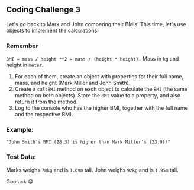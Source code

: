 ## Coding Challenge 3

Let's go back to Mark and John comparing their BMIs!
This time, let's use objects to implement the calculations!

### Remember

`BMI = mass / height **2 = mass / (height * height).`
Mass in `kg` and height in `meter`.

1. For each of them, create an object with properties for their full name, mass, and height (Mark Miller and John Smith).
2. Create a `calcBMI` method on each object to calculate the `BMI` (the same method on both objects). Store the `BMI` value to a property, and also return it from the method.
3. Log to the console who has the higher BMI, together with the full name and the respective BMI.

### Example:

`"John Smith's BMI (28.3) is higher than Mark Miller's (23.9)!"`

### Test Data:

Marks weighs `78kg` and is `1.69m` tall. John weighs `92kg` and is `1.95m` tall.

Gooluck 😁
